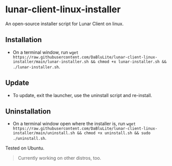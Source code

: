 # lunar-client-linux-installer
An open-source installer script for Lunar Client on linux.

## Installation
* On a terminal window, run `wget https://raw.githubusercontent.com/DaBluLite/lunar-client-linux-installer/main/lunar-installer.sh && chmod +x lunar-installer.sh && ./lunar-installer.sh`.

## Update
* To update, exit the launcher, use the uninstall script and re-install.

## Uninstallation
* On a terminal window open where the installer is, run `wget https://raw.githubusercontent.com/DaBluLite/lunar-client-linux-installer/main/uninstall.sh && chmod +x uninstall.sh && sudo ./uninstall.sh`.

Tested on Ubuntu.

> Currently working on other distros, too.
